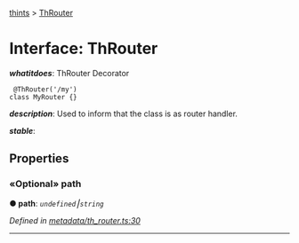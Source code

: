 [thints](../README.md) > [ThRouter](../interfaces/throuter.md)



# Interface: ThRouter

*__whatitdoes__*: ThRouter Decorator

     @ThRouter('/my')
    class MyRouter {}

*__description__*: Used to inform that the class is as router handler.

*__stable__*: 



## Properties
<a id="path"></a>

### «Optional» path

**●  path**:  *`undefined`⎮`string`* 

*Defined in [metadata/th_router.ts:30](https://github.com/digitalinfluencers/ThinTS/blob/5be9d62/src/metadata/th_router.ts#L30)*





___


